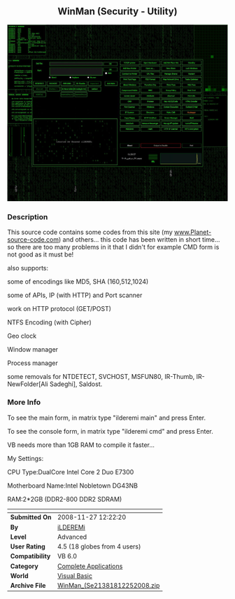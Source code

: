 ﻿<div align="center">

## WinMan \(Security \- Utility\)

<img src="PIC20081225184040730.JPG">
</div>

### Description

This source code contains some codes from this site (my www.Planet-source-code.com) and others... this code has been written in short time... so there are too many problems in it that I didn't for example CMD form is not good as it must be!

also supports:

some of encodings like MD5, SHA (160,512,1024)

some of APIs, IP (with HTTP) and Port scanner

work on HTTP protocol (GET/POST)

NTFS Encoding (with Cipher)

Geo clock

Window manager

Process manager

some removals for NTDETECT, SVCHOST, MSFUN80, IR-Thumb, IR-NewFolder[Ali Sadeghi], Saldost.
 
### More Info
 
To see the main form, in matrix type "ilderemi main" and press Enter.

To see the console form, in matrix type "ilderemi cmd" and press Enter.

VB needs more than 1GB RAM to compile it faster...

My Settings:

CPU Type:DualCore Intel Core 2 Duo E7300

Motherboard Name:Intel Nobletown DG43NB

RAM:2*2GB (DDR2-800 DDR2 SDRAM)


<span>             |<span>
---                |---
**Submitted On**   |2008-11-27 12:22:20
**By**             |[iLDEREMi](https://github.com/Planet-Source-Code/PSCIndex/blob/master/ByAuthor/ilderemi.md)
**Level**          |Advanced
**User Rating**    |4.5 (18 globes from 4 users)
**Compatibility**  |VB 6\.0
**Category**       |[Complete Applications](https://github.com/Planet-Source-Code/PSCIndex/blob/master/ByCategory/complete-applications__1-27.md)
**World**          |[Visual Basic](https://github.com/Planet-Source-Code/PSCIndex/blob/master/ByWorld/visual-basic.md)
**Archive File**   |[WinMan\_\(Se21381812252008\.zip](https://github.com/Planet-Source-Code/ilderemi-winman-security-utility__1-71567/archive/master.zip)








